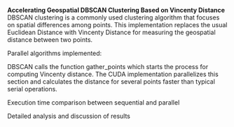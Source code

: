 **Accelerating Geospatial DBSCAN Clustering Based on Vincenty Distance**
DBSCAN clustering is a commonly used clustering algorithm that focuses on spatial differences among points. This implementation replaces the usual Euclidean Distance with Vincenty Distance for measuring the geospatial distance between two points.

Parallel algorithms implemented:

DBSCAN calls the function gather_points which starts the process for computing Vincenty distance. The CUDA implementation parallelizes this section and calculates the distance for several points faster than typical serial operations.

Execution time comparison between sequential and parallel

Detailed analysis and discussion of results
